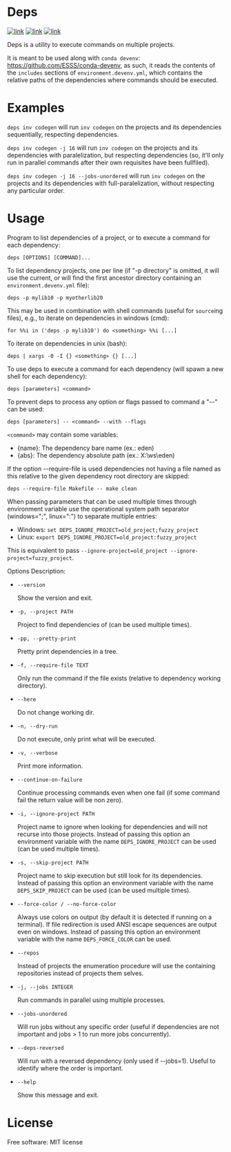 Deps
====

[![link](https://img.shields.io/conda/vn/conda-forge/deps.svg)](https://anaconda.org/conda-forge/deps)
[![link](https://github.com/ESSS/deps/workflows/build/badge.svg)](https://github.com/ESSS/deps/actions)
[![link](https://img.shields.io/badge/code%20style-black-000000.svg)](https://github.com/psf/black)

Deps is a utility to execute commands on multiple projects.

It is meant to be used along with `conda devenv`: https://github.com/ESSS/conda-devenv, as such,
it reads the contents of the `includes` sections of `environment.devenv.yml`, which contains
the relative paths of the dependencies where commands should be executed.

Examples
=========

`deps inv codegen` will run `inv codegen` on the projects and its dependencies sequentially, respecting dependencies.

`deps inv codegen -j 16` will run `inv codegen` on the projects and its dependencies with paralelization,
but respecting dependencies (so, it'll only run in parallel commands after their own requisites have been fullfiled).

`deps inv codegen -j 16 --jobs-unordered` will run `inv codegen` on the projects and its dependencies
with full-paralelization, without respecting any particular order.

Usage
=====

Program to list dependencies of a project, or to execute a command for each dependency:

    deps [OPTIONS] [COMMAND]...

To list dependency projects, one per line (if "-p directory" is omitted, it will use the current, or will find the first ancestor directory containing an `environment.devenv.yml` file):

    deps -p mylib10 -p myotherlib20

This may be used in combination with shell commands (useful for `source`ing files), e.g., to iterate on dependencies in windows (cmd):

    for %%i in ('deps -p mylib10') do <something> %%i [...]

To iterate on dependencies in unix (bash):

    deps | xargs -0 -I {} <something> {} [...]

To use deps to execute a command for each dependency (will spawn a new shell for each dependency):

    deps [parameters] <command>

To prevent deps to process any option or flags passed to command a "--" can be used:

    deps [parameters] -- <command> --with --flags

`<command>` may contain some variables:

* {name}: The dependency bare name (ex.: eden)
* {abs}:  The dependency absolute path (ex.: X:\ws\eden)

If the option --require-file is used dependencies not having a file named as this relative to the given dependency root directory are skipped:

    deps --require-file Makefile -- make clean

When passing parameters that can be used multiple times through environment variable use the operational system path separator (windows=";", linux=":") to separate multiple entries:

* Windows: `set DEPS_IGNORE_PROJECT=old_project;fuzzy_project`
* Linux: `export DEPS_IGNORE_PROJECT=old_project:fuzzy_project`

This is equivalent to pass `--ignore-project=old_project --ignore-project=fuzzy_project`.

Options Description:

  * `--version`

    Show the version and exit.

  * `-p, --project PATH`

    Project to find dependencies of (can be used multiple times).

  * `-pp, --pretty-print`

    Pretty print dependencies in a tree.

  * `-f, --require-file TEXT`

    Only run the command if the file exists (relative to dependency working directory).

  * `--here`

    Do not change working dir.

  * `-n, --dry-run`

    Do not execute, only print what will be executed.

  * `-v, --verbose`

    Print more information.

  * `--continue-on-failure`

    Continue processing commands even when one fail (if some command fail the return value will be non zero).

  * `-i, --ignore-project PATH`

    Project name to ignore when looking for dependencies and will not recurse into those projects. Instead of passing this option an environment variable with the name `DEPS_IGNORE_PROJECT` can be used (can be used multiple times).

  * `-s, --skip-project PATH`

    Project name to skip execution but still look for its dependencies. Instead of passing this option an environment variable with the name `DEPS_SKIP_PROJECT` can be used (can be used multiple times).

  * `--force-color / --no-force-color`

    Always use colors on output (by default it is detected if running on a terminal). If file redirection is used ANSI escape sequences are output even on windows. Instead of passing this option an environment variable with the name `DEPS_FORCE_COLOR` can be used.

  * `--repos`

    Instead of projects the enumeration procedure will use the containing repositories instead of projects them selves.

  * `-j, --jobs INTEGER`

    Run commands in parallel using multiple processes.

  * `--jobs-unordered`

    Will run jobs without any specific order (useful if dependencies are not important and jobs > 1 to run more jobs concurrently).

  * `--deps-reversed`

    Will run with a reversed dependency (only used if --jobs=1). Useful to identify where the order is important.

  * `--help`

    Show this message and exit.

License
========

Free software: MIT license
